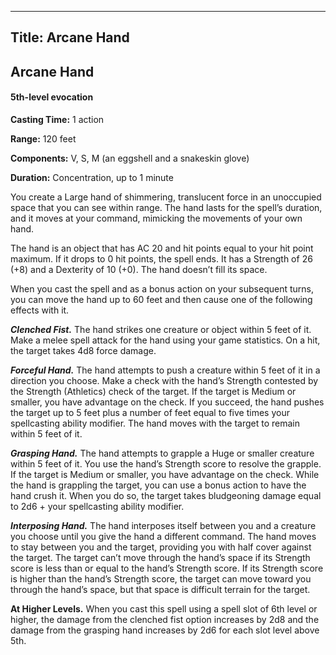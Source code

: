 -------------------------
Title: Arcane Hand
-------------------------

## Arcane Hand

#### 5th-level evocation


**Casting Time:** 1 action

**Range:** 120 feet

**Components:** V, S, M (an eggshell and a snakeskin
glove)

**Duration:** Concentration, up to 1 minute


You create a Large hand of shimmering, translucent force in an
unoccupied space that you can see within range. The hand lasts for the
spell’s duration, and it moves at your command, mimicking the movements
of your own hand.

The hand is an object that has AC 20 and hit points
equal to your hit point maximum. If it drops to 0 hit points, the spell
ends. It has a Strength of 26 (+8) and a Dexterity of 10 (+0). The hand
doesn’t fill its space.

When you cast the spell and as a bonus action on your subsequent turns,
you can move the hand up to 60 feet and then cause one of the following
effects with it.

**_Clenched Fist._** The hand strikes one creature or object
within 5 feet of it. Make a melee spell attack for the hand using your
game statistics. On a hit, the target takes 4d8 force damage.

**_Forceful Hand._** The hand attempts to push a
creature within 5 feet of it in a direction you choose.
Make a check with the hand’s Strength contested by the Strength
(Athletics) check of the target. If the target is Medium or smaller, you
have advantage on the check. If you succeed, the hand pushes the target
up to 5 feet plus a number of feet equal to five times your spellcasting
ability modifier. The hand moves with the target to remain within 5 feet
of it.

**_Grasping Hand._** The hand attempts to grapple a Huge or
smaller creature within 5 feet of it. You use the hand’s Strength score
to resolve the grapple. If the target is Medium or smaller, you have
advantage on the check. While the hand is grappling the target, you can
use a bonus action to have the hand crush it. When you do so, the target
takes bludgeoning damage equal to 2d6 + your spellcasting ability
modifier.

**_Interposing Hand._** The hand interposes itself between you
and a creature you choose until you give the hand a different command.
The hand moves to stay between you and the target, providing you with
half cover against the target. The target can’t move through the hand’s
space if its Strength score is less than or equal to the hand’s Strength
score. If its Strength score is higher than the hand’s Strength score,
the target can move toward you through the hand’s space, but that space
is difficult terrain for the target.

**At Higher Levels.** When you cast this spell using a spell
slot of 6th level or higher, the damage from the clenched fist option
increases by 2d8 and the damage from the grasping hand increases by 2d6
for each slot level above 5th.


